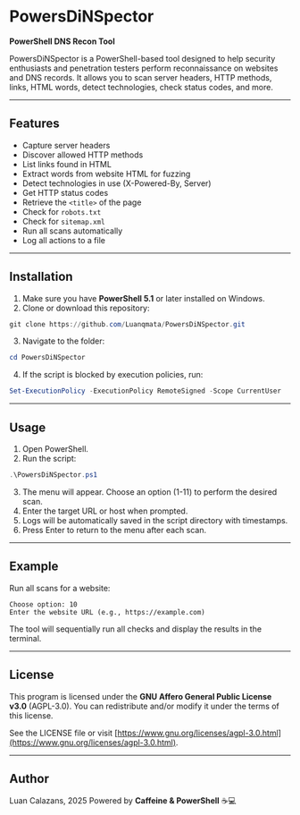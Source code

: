 # PowersDiNSpector

**PowerShell DNS Recon Tool**

PowersDiNSpector is a PowerShell-based tool designed to help security enthusiasts and penetration testers perform reconnaissance on websites and DNS records. It allows you to scan server headers, HTTP methods, links, HTML words, detect technologies, check status codes, and more.

---

## Features

* Capture server headers
* Discover allowed HTTP methods
* List links found in HTML
* Extract words from website HTML for fuzzing
* Detect technologies in use (X-Powered-By, Server)
* Get HTTP status codes
* Retrieve the `<title>` of the page
* Check for `robots.txt`
* Check for `sitemap.xml`
* Run all scans automatically
* Log all actions to a file

---

## Installation

1. Make sure you have **PowerShell 5.1** or later installed on Windows.
2. Clone or download this repository:

```powershell
git clone https://github.com/Luanqmata/PowersDiNSpector.git
```

3. Navigate to the folder:

```powershell
cd PowersDiNSpector
```

4. If the script is blocked by execution policies, run:

```powershell
Set-ExecutionPolicy -ExecutionPolicy RemoteSigned -Scope CurrentUser
```

---

## Usage

1. Open PowerShell.
2. Run the script:

```powershell
.\PowersDiNSpector.ps1
```

3. The menu will appear. Choose an option (1-11) to perform the desired scan.
4. Enter the target URL or host when prompted.
5. Logs will be automatically saved in the script directory with timestamps.
6. Press Enter to return to the menu after each scan.

---

## Example

Run all scans for a website:

```
Choose option: 10
Enter the website URL (e.g., https://example.com)
```

The tool will sequentially run all checks and display the results in the terminal.

---

## License

This program is licensed under the **GNU Affero General Public License v3.0** (AGPL-3.0).
You can redistribute and/or modify it under the terms of this license.

See the LICENSE file or visit [https://www.gnu.org/licenses/agpl-3.0.html](https://www.gnu.org/licenses/agpl-3.0.html).

---

## Author

Luan Calazans, 2025
Powered by **Caffeine & PowerShell** ☕💻
